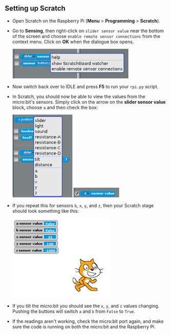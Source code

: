 ## Setting up Scratch

- Open Scratch on the Raspberry Pi (**Menu** > **Programming** > **Scratch**).

- Go to **Sensing**, then right-click on `slider sensor value` near the bottom of the screen and choose `enable remote sensor connections` from the context menu. Click on **OK** when the dialogue box opens.

	![screen1](images/screen1.png)

- Now switch back over to IDLE and press **F5** to run your `rpi.py` script.

- In Scratch, you should now be able to view the values from the micro:bit's sensors. Simply click on the arrow on the **slider sensor value** block, choose `a` and then check the box:

	![screen2](images/screen2.png)
	![screen3](images/screen3.png)

- If you repeat this for sensors `b`, `x`, `y`, and `z`, then your Scratch stage should look something like this:

	![screen4](images/screen4.png)

- If you tilt the micro:bit you should see the `x`, `y`, and `z` values changing. Pushing the buttons will switch `a` and `b` from `False` to `True`.

- If the readings aren't working, check the micro:bit port again, and make sure the code is running on both the micro:bit and the Raspberry Pi.

